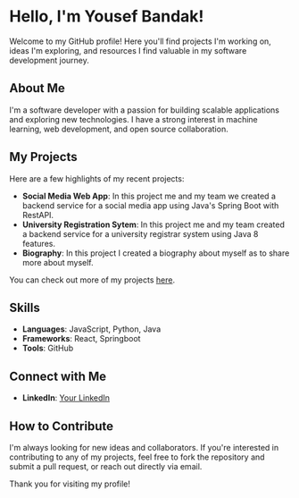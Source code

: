 
# Hello, I'm Yousef Bandak!

Welcome to my GitHub profile! Here you'll find projects I'm working on, ideas I'm exploring, and resources I find valuable in my software development journey.

## About Me

I'm a software developer with a passion for building scalable applications and exploring new technologies. I have a strong interest in machine learning, web development, and open source collaboration.

## My Projects

Here are a few highlights of my recent projects:

- **Social Media Web App**: In this project me and my team we created a backend service for a social media app using Java's Spring Boot with RestAPI.
- **University Registration Sytem**: In this project me and my team created a backend service for a university registrar system using Java 8 features.
- **Biography**: In this project I created a biography about myself as to share more about myself.


You can check out more of my projects [here](https://github.com/YousefBandak?tab=repositories).

## Skills

- **Languages**: JavaScript, Python, Java
- **Frameworks**: React, Springboot
- **Tools**: GitHub

## Connect with Me

- **LinkedIn**: [Your LinkedIn](www.linkedin.com/in/yousef-albandak-4955932a7)

## How to Contribute

I'm always looking for new ideas and collaborators. If you're interested in contributing to any of my projects, feel free to fork the repository and submit a pull request, or reach out directly via email.

Thank you for visiting my profile!
